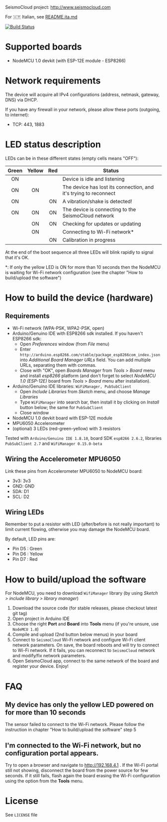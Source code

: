 SeismoCloud project: http://www.seismocloud.com

For 🇮🇹 Italian, see [README.ita.md](README.ita.md)

[![Build Status](https://travis-ci.org/sapienzaapps/seismoclouddevice-nodemcu.svg?branch=master)](https://travis-ci.org/sapienzaapps/seismoclouddevice-nodemcu)

# Supported boards

* NodeMCU 1.0 devkit (with ESP-12E module - ESP8266)

# Network requirements

The device will acquire all IPv4 configurations (address, netmask, gateway, DNS) via DHCP.

If you have any firewall in your network, please allow these ports (outgoing, to internet):

* TCP: 443, 1883

# LED status description

LEDs can be in these different states (empty cells means "OFF"):

| Green | Yellow | Red  | Status
|:-----:|:------:|:----:| ------
| ON    |        |      | Device is idle and listening
| ON    | ON     |      | The device has lost its connection, and it's trying to reconnect
| ON    |        | ON   | A vibration/shake is detected!
| ON    | ON     | ON   | The device is connecting to the SeismoCloud network
|       | ON     | ON   | Checking for updates or updating
|       | ON     |      | Connecting to Wi-Fi network*
|       |        | ON   | Calibration in progress

At the end of the boot sequence all three LEDs will blink rapidly to signal that it's OK.

*: If only the yellow LED is ON for more than 10 seconds then the NodeMCU is waiting for
Wi-Fi network configuration (see the chapter "How to build/upload the software")

# How to build the device (hardware)

## Requirements

* Wi-Fi network (WPA-PSK, WPA2-PSK, open)
* Arduino/Genuino IDE with ESP8266 sdk installed. If you haven't ESP8266 sdk:
	* Open *Preferences* window (from *File* menu)
	* Enter `http://arduino.esp8266.com/stable/package_esp8266com_index.json` into *Additional Board Manager URLs* field. You can add multiple URLs, separating them with commas.
	* Close with "OK", open *Boards Manager* from *Tools* > *Board* menu and install *esp8266* platform (and don't forget to select *NodeMCU 1.0 (ESP-12E)* board from *Tools* > *Board* menu after installation).
* Arduino/Genuino IDE libraries: `WiFiManager, PubSubClient`
	* Open *Include Libraries* from *Sketch* menu, and choose *Manage Libraries*
	* Type `WiFiManager` into search bar, then install it by clicking on *Install* button below; the same for `PubSubClient`
	* Close window
* NodeMCU 1.0 devkit board with ESP-12E module
* MPU6050 Accelerometer
* (optional) 3 LEDs (red-green-yellow) with 3 resistors

Tested with `Arduino/Genuino IDE 1.8.10`, board SDK `esp8266 2.6.2`, libraries `PubSubClient 2.7` and `WiFiManager 0.15.0-beta`

## Wiring the Accelerometer MPU6050

Link these pins from Accelerometer MPU6050 to NodeMCU board:

* 3v3: 3v3
* GND: GND
* SDA: D1
* SCL: D2

## Wiring LEDs

Remember to put a resistor with LED (after/before is not really important) to limit
current flowing, otherwise you may damage the NodeMCU board.

By default, LED pins are:

* Pin D5 : Green
* Pin D6 : Yellow
* Pin D7 : Red

# How to build/upload the software

For NodeMCU, you need to download `WifiManager` library (by using *Sketch > include library > library manager*)

1. Download the source code (for stable releases, please checkout latest git tag)
2. Open project in Arduino IDE
3. Choose the right **Port** and **Board** into **Tools** menu (if you're unsure, use `NodeMCU 1.0`)
4. Compile and upload (2nd button below menus) in your board
5. Connect to `SeismoCloud` Wi-Fi network and configure Wi-Fi client network parameters. On save, the board reboots and will try to connect to Wi-Fi network. If it fails, you can reconnect to `SeismoCloud` network and modify/fix network parameters.
6. Open SeismoCloud app, connect to the same network of the board and register your device. Enjoy!

# FAQ

## My device has only the yellow LED powered on for more than 10 seconds

The sensor failed to connect to the Wi-Fi network. Please follow the instruction in chapter "How to build/upload the software" step 5

## I'm connected to the Wi-Fi network, but no configuration portal appears.

Try to open a browser and navigate to http://192.168.4.1 . If the Wi-Fi portal still not showing, disconnect the board from
the power source for few seconds. If it still fails, flash again the board erasing the Wi-Fi configuration using the option
from the **Tools** menu.

# License

See `LICENSE` file
